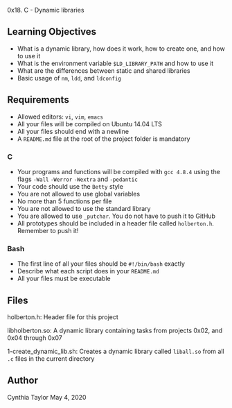 0x18. C - Dynamic libraries

## Learning Objectives
* What is a dynamic library, how does it work, how to create one, and how to use it
* What is the environment variable `$LD_LIBRARY_PATH` and how to use it
* What are the differences between static and shared libraries
* Basic usage of `nm`, `ldd`, and `ldconfig`

## Requirements
* Allowed editors: `vi`, `vim`, `emacs`
* All your files will be compiled on Ubuntu 14.04 LTS
* All your files should end with a newline
* A `README.md` file at the root of the project folder is mandatory

### C
* Your programs and functions will be compiled with `gcc 4.8.4` using the flags `-Wall` `-Werror` `-Wextra` and `-pedantic`
* Your code should use the `Betty` style
* You are not allowed to use global variables
* No more than 5 functions per file
* You are not allowed to use the standard library
* You are allowed to use `_putchar`. You do not have to push it to GitHub
* All prototypes should be included in a header file called `holberton.h`. Remember to push it!

### Bash
* The first line of all your files should be `#!/bin/bash` exactly
* Describe what each script does in your `README.md`
* All your files must be executable

## Files
holberton.h:
	Header file for this project

libholberton.so:
	A dynamic library containing tasks from projects 0x02, and 0x04 through 0x07

1-create_dynamic_lib.sh:
	Creates a dynamic library called `liball.so` from all `.c` files in the current directory

## Author
Cynthia Taylor
May 4, 2020